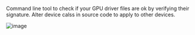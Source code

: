 Command line tool to check if your GPU driver files are ok by verifying their signature. Alter device calss in source code to apply to other devices.

![image](https://user-images.githubusercontent.com/71286356/202438610-4de1fdb9-2ea8-4e79-bec2-69e809ec7755.png)
